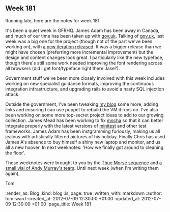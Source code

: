 Week 181
--------
Running late, here are the notes for week 181.

It's been a quiet week in GFRHQ.  James Adam has been away in Canada, and much of our time has been taken up with [gov.uk](https://gov.uk).  Talking of [gov.uk](https://gov.uk), last week was a big one for the project (though not of the part we've been working on), with [a new iteration released](http://digital.cabinetoffice.gov.uk/2012/07/03/introducing-the-next-iteration-of-gov-uk/).  It was a bigger release than we might have chosen (preferring more incremental improvement) but the design and content changes look great.  I particularly like the new typeface, though there's still some work needed improving the font rendering across all browsers (did I get font/typeface right there Jase?).

Government stuff we've been more closely involved with this week includes working on new specialist guidance formats, improving the continuous integration infrastructure, and upgrading rails to avoid a nasty SQL injection attack.

Outside the government, I've been tweaking [my blog](http://tomafro.net) some more, adding links and ensuring I can use puppet to rebuild the VM it runs on.  I've also been working on some more top-secret project ideas to add to our growing collection.  James Mead has been working to fix [mocha](https://mocha.jamesmead.org) so that it can better integrate properly with the latest versions of [minitest](https://github.com/seattlerb/minitest) and other test frameworks.  James Adam has been instgramming furiously, making us all jealous with artistically filtered pictures of his holiday.  Finally Chris has used James A's absence to buy himself a shiny new laptop and monitor, and us all a new hoover.  In next weeknotes: 'How we finally got around to cleaning the floor'.

These weeknotes were brought to you by the [Thue Morse sequence](http://en.wikipedia.org/wiki/Thue-Morse_sequence) and [a small vial of Andy Murray's tears](http://www.guardian.co.uk/sport/2012/jul/08/andy-murray-wimbledon-roger-federer).  Until next week (when I'm writing them again),

Tom

:render_as: Blog
:kind: blog
:is_page: true
:written_with: markdown
:author: tom-ward
:created_at: 2012-07-09 12:30:00 +01:00
:updated_at: 2012-07-09 12:30:00 +01:00
:page_title: Week 181
